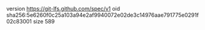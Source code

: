 version https://git-lfs.github.com/spec/v1
oid sha256:5e6260f0c25a103a94e2af9940072e02de3c14976aae791775e0291f02c83001
size 589
